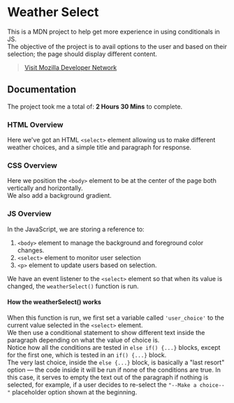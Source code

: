 # Weather Select
This is a MDN project to help get more experience in using conditionals in JS.  
The objective of the project is to avail options to the user and based on their selection;
the page should display different content.

> [Visit Mozilla Developer Network](https://developer.mozilla.org/en-US/docs/Learn/JavaScript/Building_blocks/conditionals)

## Documentation
The project took me a total of: **2 Hours 30 Mins** to complete.

### HTML Overview
Here we've got an HTML `<select>` element allowing us to make different weather choices,
and a simple title and paragraph for response.  


### CSS Overview
Here we position the `<body>` element to be at the center of the page both vertically and horizontally.  
We also add a background gradient.  



### JS Overview
In the JavaScript, we are storing a reference to:  
1. `<body>` element to manage the background and foreground color changes.
2. `<select>` element to monitor user selection
3. `<p>` element to update users based on selection.


We have an event listener to the `<select>` element so that when its value is changed, the `weatherSelect()` function is run.

#### How the weatherSelect() works
When this function is run, we first set a variable called `'user_choice'` to the current value selected in the `<select>` element.  
We then use a conditional statement to show different text inside the paragraph depending on what the value of choice is.  
Notice how all the conditions are tested in `else if() {...}` blocks, except for the first one, which is tested in an `if() {...}` block.  
The very last choice, inside the `else {...}` block, is basically a "last resort" option — the code inside it will be run if none of the conditions are true. In this case, it serves to empty the text out of the paragraph if nothing is selected, for example, if a user decides to re-select the `"--Make a choice--"` placeholder option shown at the beginning.
